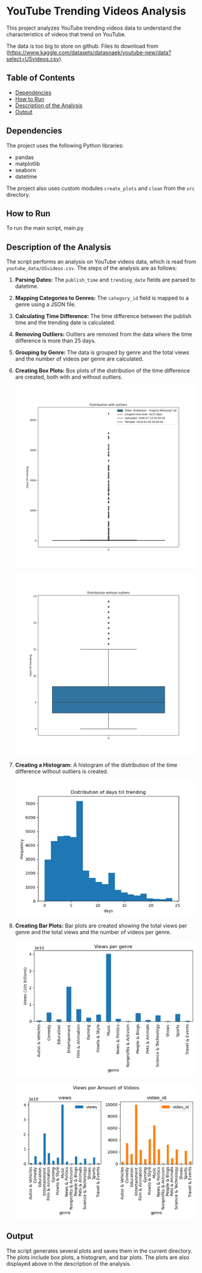 
# YouTube Trending Videos Analysis

This project analyzes YouTube trending videos data to understand the characteristics of videos that trend on YouTube. 

The data is too big to store on github. Files to download from (https://www.kaggle.com/datasets/datasnaek/youtube-new/data?select=USvideos.csv). 

## Table of Contents

- [Dependencies](#dependencies)
- [How to Run](#how-to-run)
- [Description of the Analysis](#description-of-the-analysis)
- [Output](#output)

## Dependencies

The project uses the following Python libraries:

- pandas
- matplotlib
- seaborn
- datetime

The project also uses custom modules `create_plots` and `clean` from the `src` directory.

## How to Run

To run the main script, main.py 


## Description of the Analysis

The script performs an analysis on YouTube videos data, which is read from `youtube_data/USvideos.csv`. The steps of the analysis are as follows:

1. **Parsing Dates:** The `publish_time` and `trending_date` fields are parsed to datetime.
2. **Mapping Categories to Genres:** The `category_id` field is mapped to a genre using a JSON file.
3. **Calculating Time Difference:** The time difference between the publish time and the trending date is calculated.
4. **Removing Outliers:** Outliers are removed from the data where the time difference is more than 25 days.
5. **Grouping by Genre:** The data is grouped by genre and the total views and the number of videos per genre are calculated.
6. **Creating Box Plots:** Box plots of the distribution of the time difference are created, both with and without outliers.

   ![Box Plot With Outliers](images/with_outliers.png)

   ![Box Plot Without Outliers](images/without_outliers.png)

7. **Creating a Histogram:** A histogram of the distribution of the time difference without outliers is created.

   ![Histogram](images/histogram.png)

8. **Creating Bar Plots:** Bar plots are created showing the total views per genre and the total views and the number of videos per genre.

   ![Bar Plot Views Per Genre](images/bar_plot_views.png)

   ![Bar Plot Views and Videos Per Genre](images/bar_plots_compare.png)

## Output

The script generates several plots and saves them in the current directory. The plots include box plots, a histogram, and bar plots. The plots are also displayed above in the description of the analysis.



